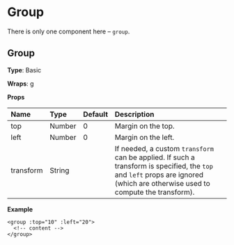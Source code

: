 # Group

There is only one component here &ndash; `group`.

## Group

**Type**: Basic

**Wraps**: [g](https://developer.mozilla.org/en-US/docs/Web/SVG/Element/g)

**Props**

|Name|Type|Default|Description|
|:---|:---|:------|:----------|
|top|Number|0|Margin on the top.|
|left|Number|0|Margin on the left.|
|transform|String||If needed, a custom `transform` can be applied. If such a transform is specified, the `top` and `left` props are ignored (which are otherwise used to compute the transform).|

**Example**

```vue
<group :top="10" :left="20">
  <!-- content -->
</group>
```